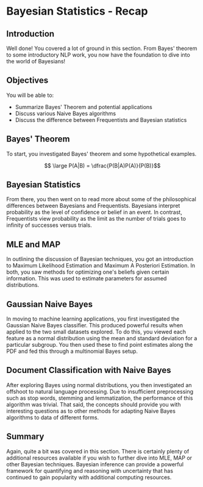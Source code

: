 
# Bayesian Statistics - Recap

## Introduction

Well done! You covered a lot of ground in this section. From Bayes' theorem to some introductory NLP work, you now have the foundation to dive into the world of Bayesians!

## Objectives

You will be able to:

* Summarize Bayes' Theorem and potential applications
* Discuss various Naive Bayes algorithms
* Discuss the difference between Frequentists and Bayesian statistics


## Bayes' Theorem

To start, you investigated Bayes' theorem and some hypothetical examples.

$$ \large P(A|B) = \dfrac{P(B|A)P(A)}{P(B)}$$


## Bayesian Statistics


From there, you then went on to read more about some of the philosophical differences between Bayesians and Frequentists. Bayesians interpret probability as the level of confidence or belief in an event. In contrast, Frequentists view probability as the limit as the number of trials goes to infinity of successes versus trials. 

## MLE and MAP

In outlining the discussion of Bayesian techniques, you got an introduction to Maximum Likelihood Estimation and Maximum A Posteriori Estimation. In both, you saw methods for optimizing one's beliefs given certain information. This was used to estimate parameters for assumed distributions.

## Gaussian Naive Bayes

In moving to machine learning applications, you first investigated the Gaussian Naive Bayes classifier. This produced powerful results when applied to the two small datasets explored. To do this, you viewed each feature as a normal distribution using the mean and standard deviation for a particular subgroup. You then used these to find point estimates along the PDF and fed this through a multinomial Bayes setup.

## Document Classification with Naive Bayes

After exploring Bayes using normal distributions, you then investigated an offshoot to natural language processing. Due to insufficient preprocessing such as stop words, stemming and lemmatization, the performance of this algorithm was trivial. That said, the concepts should provide you with interesting questions as to other methods for adapting Naive Bayes algorithms to data of different forms.

## Summary

Again, quite a bit was covered in this section. There is certainly plenty of additional resources available if you wish to further dive into MLE, MAP or other Bayesian techniques. Bayesian inference can provide a powerful framework for quantifying and reasoning with uncertainty that has continued to gain popularity with additional computing resources. 
